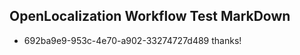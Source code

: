 ## OpenLocalization Workflow Test MarkDown
* 692ba9e9-953c-4e70-a902-33274727d489 thanks!

<!--HONumber=Jul16_HO3-->



